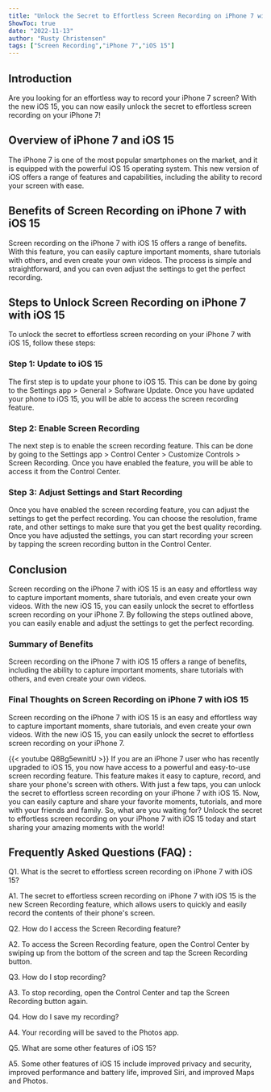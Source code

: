 ```yaml
---
title: "Unlock the Secret to Effortless Screen Recording on iPhone 7 with iOS 15!"
ShowToc: true 
date: "2022-11-13"
author: "Rusty Christensen" 
tags: ["Screen Recording","iPhone 7","iOS 15"]
---
```

## Introduction

Are you looking for an effortless way to record your iPhone 7 screen? With the new iOS 15, you can now easily unlock the secret to effortless screen recording on your iPhone 7! 

## Overview of iPhone 7 and iOS 15

The iPhone 7 is one of the most popular smartphones on the market, and it is equipped with the powerful iOS 15 operating system. This new version of iOS offers a range of features and capabilities, including the ability to record your screen with ease. 

## Benefits of Screen Recording on iPhone 7 with iOS 15

Screen recording on the iPhone 7 with iOS 15 offers a range of benefits. With this feature, you can easily capture important moments, share tutorials with others, and even create your own videos. The process is simple and straightforward, and you can even adjust the settings to get the perfect recording. 

## Steps to Unlock Screen Recording on iPhone 7 with iOS 15

To unlock the secret to effortless screen recording on your iPhone 7 with iOS 15, follow these steps:

### Step 1: Update to iOS 15

The first step is to update your phone to iOS 15. This can be done by going to the Settings app > General > Software Update. Once you have updated your phone to iOS 15, you will be able to access the screen recording feature. 

### Step 2: Enable Screen Recording

The next step is to enable the screen recording feature. This can be done by going to the Settings app > Control Center > Customize Controls > Screen Recording. Once you have enabled the feature, you will be able to access it from the Control Center. 

### Step 3: Adjust Settings and Start Recording

Once you have enabled the screen recording feature, you can adjust the settings to get the perfect recording. You can choose the resolution, frame rate, and other settings to make sure that you get the best quality recording. Once you have adjusted the settings, you can start recording your screen by tapping the screen recording button in the Control Center.

## Conclusion

Screen recording on the iPhone 7 with iOS 15 is an easy and effortless way to capture important moments, share tutorials, and even create your own videos. With the new iOS 15, you can easily unlock the secret to effortless screen recording on your iPhone 7. By following the steps outlined above, you can easily enable and adjust the settings to get the perfect recording. 

### Summary of Benefits

Screen recording on the iPhone 7 with iOS 15 offers a range of benefits, including the ability to capture important moments, share tutorials with others, and even create your own videos.

### Final Thoughts on Screen Recording on iPhone 7 with iOS 15

Screen recording on the iPhone 7 with iOS 15 is an easy and effortless way to capture important moments, share tutorials, and even create your own videos. With the new iOS 15, you can easily unlock the secret to effortless screen recording on your iPhone 7.

{{< youtube Q8Bg5ewnitU >}} 
If you are an iPhone 7 user who has recently upgraded to iOS 15, you now have access to a powerful and easy-to-use screen recording feature. This feature makes it easy to capture, record, and share your phone's screen with others. With just a few taps, you can unlock the secret to effortless screen recording on your iPhone 7 with iOS 15. Now, you can easily capture and share your favorite moments, tutorials, and more with your friends and family. So, what are you waiting for? Unlock the secret to effortless screen recording on your iPhone 7 with iOS 15 today and start sharing your amazing moments with the world!

## Frequently Asked Questions (FAQ) :
Q1. What is the secret to effortless screen recording on iPhone 7 with iOS 15?

A1. The secret to effortless screen recording on iPhone 7 with iOS 15 is the new Screen Recording feature, which allows users to quickly and easily record the contents of their phone's screen. 

Q2. How do I access the Screen Recording feature?

A2. To access the Screen Recording feature, open the Control Center by swiping up from the bottom of the screen and tap the Screen Recording button.

Q3. How do I stop recording?

A3. To stop recording, open the Control Center and tap the Screen Recording button again.

Q4. How do I save my recording?

A4. Your recording will be saved to the Photos app.

Q5. What are some other features of iOS 15?

A5. Some other features of iOS 15 include improved privacy and security, improved performance and battery life, improved Siri, and improved Maps and Photos.


